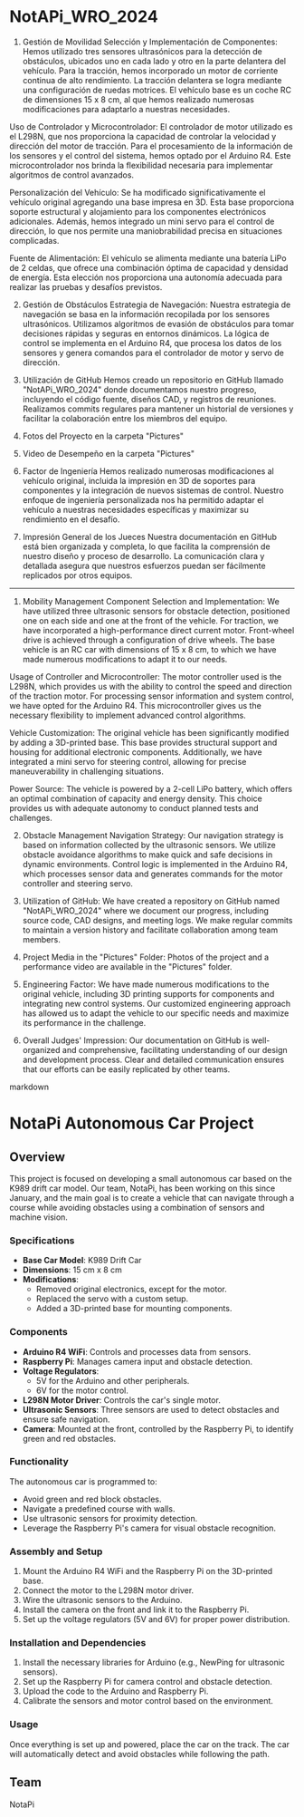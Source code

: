 # NotAPi_WRO_2024
1. Gestión de Movilidad
Selección y Implementación de Componentes:
Hemos utilizado tres sensores ultrasónicos para la detección de obstáculos, ubicados uno en cada lado y otro en la parte delantera del vehículo. Para la tracción, hemos incorporado un motor de corriente continua de alto rendimiento. La tracción delantera se logra mediante una configuración de ruedas motrices. El vehículo base es un coche RC de dimensiones 15 x 8 cm, al que hemos realizado numerosas modificaciones para adaptarlo a nuestras necesidades.

Uso de Controlador y Microcontrolador:
El controlador de motor utilizado es el L298N, que nos proporciona la capacidad de controlar la velocidad y dirección del motor de tracción. Para el procesamiento de la información de los sensores y el control del sistema, hemos optado por el Arduino R4. Este microcontrolador nos brinda la flexibilidad necesaria para implementar algoritmos de control avanzados.

Personalización del Vehículo:
Se ha modificado significativamente el vehículo original agregando una base impresa en 3D. Esta base proporciona soporte estructural y alojamiento para los componentes electrónicos adicionales. Además, hemos integrado un mini servo para el control de dirección, lo que nos permite una maniobrabilidad precisa en situaciones complicadas.

Fuente de Alimentación:
El vehículo se alimenta mediante una batería LiPo de 2 celdas, que ofrece una combinación óptima de capacidad y densidad de energía. Esta elección nos proporciona una autonomía adecuada para realizar las pruebas y desafíos previstos.

2. Gestión de Obstáculos
Estrategia de Navegación:
Nuestra estrategia de navegación se basa en la información recopilada por los sensores ultrasónicos. Utilizamos algoritmos de evasión de obstáculos para tomar decisiones rápidas y seguras en entornos dinámicos. La lógica de control se implementa en el Arduino R4, que procesa los datos de los sensores y genera comandos para el controlador de motor y servo de dirección.

3. Utilización de GitHub
Hemos creado un repositorio en GitHub llamado "NotAPi_WRO_2024" donde documentamos nuestro progreso, incluyendo el código fuente, diseños CAD, y registros de reuniones. Realizamos commits regulares para mantener un historial de versiones y facilitar la colaboración entre los miembros del equipo.

4. Fotos del Proyecto en la carpeta "Pictures"
5. Video de Desempeño en la carpeta "Pictures"

6. Factor de Ingeniería
Hemos realizado numerosas modificaciones al vehículo original, incluida la impresión en 3D de soportes para componentes y la integración de nuevos sistemas de control. Nuestro enfoque de ingeniería personalizada nos ha permitido adaptar el vehículo a nuestras necesidades específicas y maximizar su rendimiento en el desafío.

7. Impresión General de los Jueces
Nuestra documentación en GitHub está bien organizada y completa, lo que facilita la comprensión de nuestro diseño y proceso de desarrollo. La comunicación clara y detallada asegura que nuestros esfuerzos puedan ser fácilmente replicados por otros equipos.


________________________________________________________


1. Mobility Management Component Selection and Implementation: We have utilized three ultrasonic sensors for obstacle detection, positioned one on each side and one at the front of the vehicle. For traction, we have incorporated a high-performance direct current motor. Front-wheel drive is achieved through a configuration of drive wheels. The base vehicle is an RC car with dimensions of 15 x 8 cm, to which we have made numerous modifications to adapt it to our needs.

Usage of Controller and Microcontroller: The motor controller used is the L298N, which provides us with the ability to control the speed and direction of the traction motor. For processing sensor information and system control, we have opted for the Arduino R4. This microcontroller gives us the necessary flexibility to implement advanced control algorithms.

Vehicle Customization: The original vehicle has been significantly modified by adding a 3D-printed base. This base provides structural support and housing for additional electronic components. Additionally, we have integrated a mini servo for steering control, allowing for precise maneuverability in challenging situations.

Power Source: The vehicle is powered by a 2-cell LiPo battery, which offers an optimal combination of capacity and energy density. This choice provides us with adequate autonomy to conduct planned tests and challenges.

2. Obstacle Management Navigation Strategy: Our navigation strategy is based on information collected by the ultrasonic sensors. We utilize obstacle avoidance algorithms to make quick and safe decisions in dynamic environments. Control logic is implemented in the Arduino R4, which processes sensor data and generates commands for the motor controller and steering servo.

3. Utilization of GitHub: We have created a repository on GitHub named "NotAPi_WRO_2024" where we document our progress, including source code, CAD designs, and meeting logs. We make regular commits to maintain a version history and facilitate collaboration among team members.

4. Project Media in the "Pictures" Folder: Photos of the project and a performance video are available in the "Pictures" folder.

5. Engineering Factor: We have made numerous modifications to the original vehicle, including 3D printing supports for components and integrating new control systems. Our customized engineering approach has allowed us to adapt the vehicle to our specific needs and maximize its performance in the challenge.

6. Overall Judges' Impression: Our documentation on GitHub is well-organized and comprehensive, facilitating understanding of our design and development process. Clear and detailed communication ensures that our efforts can be easily replicated by other teams.

markdown
# NotaPi Autonomous Car Project

## Overview
This project is focused on developing a small autonomous car based on the K989 drift car model. Our team, NotaPi, has been working on this since January, and the main goal is to create a vehicle that can navigate through a course while avoiding obstacles using a combination of sensors and machine vision.

### Specifications
- **Base Car Model**: K989 Drift Car
- **Dimensions**: 15 cm x 8 cm
- **Modifications**:
  - Removed original electronics, except for the motor.
  - Replaced the servo with a custom setup.
  - Added a 3D-printed base for mounting components.

### Components
- **Arduino R4 WiFi**: Controls and processes data from sensors.
- **Raspberry Pi**: Manages camera input and obstacle detection.
- **Voltage Regulators**:
  - 5V for the Arduino and other peripherals.
  - 6V for the motor control.
- **L298N Motor Driver**: Controls the car's single motor.
- **Ultrasonic Sensors**: Three sensors are used to detect obstacles and ensure safe navigation.
- **Camera**: Mounted at the front, controlled by the Raspberry Pi, to identify green and red obstacles.

### Functionality
The autonomous car is programmed to:
- Avoid green and red block obstacles.
- Navigate a predefined course with walls.
- Use ultrasonic sensors for proximity detection.
- Leverage the Raspberry Pi's camera for visual obstacle recognition.

### Assembly and Setup
1. Mount the Arduino R4 WiFi and the Raspberry Pi on the 3D-printed base.
2. Connect the motor to the L298N motor driver.
3. Wire the ultrasonic sensors to the Arduino.
4. Install the camera on the front and link it to the Raspberry Pi.
5. Set up the voltage regulators (5V and 6V) for proper power distribution.

### Installation and Dependencies
1. Install the necessary libraries for Arduino (e.g., NewPing for ultrasonic sensors).
2. Set up the Raspberry Pi for camera control and obstacle detection.
3. Upload the code to the Arduino and Raspberry Pi.
4. Calibrate the sensors and motor control based on the environment.

### Usage
Once everything is set up and powered, place the car on the track. The car will automatically detect and avoid obstacles while following the path.

## Team
NotaPi
